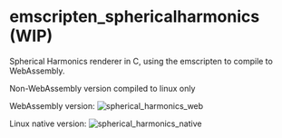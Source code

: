 # emscripten_sphericalharmonics (WIP)

Spherical Harmonics renderer in C, using the emscripten to compile to WebAssembly.

Non-WebAssembly version compiled to linux only

WebAssembly version:
![spherical_harmonics_web](https://user-images.githubusercontent.com/20894161/178093528-68504764-3563-47e9-a6f0-d87522dfc5f9.png)

Linux native version:
![spherical_harmonics_native](https://user-images.githubusercontent.com/20894161/178093500-270631ca-ba59-4732-8cba-2ce6d8018d34.png)

